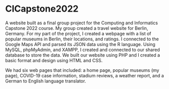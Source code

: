# CICapstone2022
A website built as a final group project for the Computing and Informatics Capstone 2022 course. My group created a travel website for Berlin, Germany. For my part of the project, I created a webpage with a list of popular museums in Berlin, their locations, and ratings. I connected to the Google Maps API and parsed its JSON data using the R language. Using MySQL, phpMyAdmin, and XAMPP, I created and connected to our shared database to store the data. We built our website using PHP and I created a basic format and design using HTML and CSS.

We had six web pages that included: a home page, popular museums (my page), COVID-19 case information, stadium reviews, a weather report, and a German to English language translator. 
